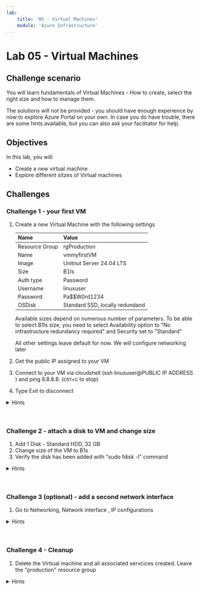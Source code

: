 ```yaml
---
lab:
    title: '05 - Virtual Machines'
    module: 'Azure Infrastructure'
---
```


# Lab 05 - Virtual Machines

## Challenge scenario

You will learn fundamentals of Virtual Machines - How to create, select the right size and how to manage them. 

The solutions will not be provided - you should have enough experience by now to explore Azure Portal on your own. In case you do have trouble, there are some hints available, but you can also ask your facilitator for help.

## Objectives

In this lab, you will:

+ Create a new virtual machine
+ Explore different sitzes of Virtual machines


## Challenges

### Challenge 1 - your first VM

1. Create a new Virtual Machine with the following settings

    |Name|Value|
    |---|---|
    |Resource Group| rgProduction |
    |Name| vmmyfirstVM |
    |Image| Unitnut Server 24.04 LTS |
    |Size| B1ls |
    |Auth type| Password |
    |Username| linuxuser |
    |Password| Pa$$W0rd1234 |
    |OSDisk| Standard SSD, locally redundand |

    Available sizes depend on numerous number of parameters. To be able to select B1Is size, you need to select Availability option to "No infrastructure redundancy required" and Security set to "Standard"

    All other settings leave default for now. We will configure networking later

1. Get the public IP assigned to your VM
2. Connect to your VM via cloudshell (ssh linuxuser@PUBLIC IP ADDRESS ) and ping 8.8.8.8. (ctrl+c to stop)
3. Type Exit to disconnect


<details>
  <summary markdown="span">Hints</summary>

![image](../Images/05_01.png)
![image](../Images/05_03.png)

</details>
<br/><br/>


### Challenge 2 - attach a disk to VM and change size

1. Add 1 Disk - Standard HDD, 32 GB
1. Change size of the VM to B1s
1. Verify the disk has been added with "sudo fdisk -l" command


<details>
  <summary markdown="span">Hints</summary>

![image](../Images/05_04.png)
![image](../Images/05_05.png)
![image](../Images/05_06.png)
</details>
<br/><br/>


### Challenge 3 (optional) - add a second network interface

1. Go to Networking, Network interface , IP configurations


<details>
  <summary markdown="span">Hints</summary>

![image](../Images/05_07.png)

</details>
<br/><br/>




### Challenge 4 - Cleanup

1. Delete the Virtiual machine and all associated servcices created. Leave the "production" resource group

<details>
  <summary markdown="span">Hints</summary>

First remove the lock we created in challenge 2 ;)
![image](../Images/05_08.png)
![image](../Images/05_09.png)
![image](../Images/05_10.png)
</details>
<br/><br/>
